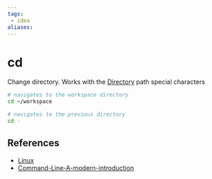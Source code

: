 ```yaml
---
tags:
 - idea
aliases:
---
```


# cd

Change directory. Works with the [Directory](Directory.md) path special characters 

```bash
# navigates to the workspace directory
cd ~/workspace

# navigates to the previous directory
cd -
```

## References

- [Linux](Linux.md)
- [Command-Line-A-modern-introduction](Command-Line-A-modern-introduction.md)
